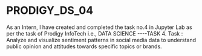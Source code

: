# PRODIGY_DS_04
As an Intern, I have created and completed the task no.4 in Jupyter Lab as per the task of Prodigy InfoTech i.e., DATA SCIENCE ----TASK 4.  Task : Analyze and visualize sentiment patterns in social media data to understand public opinion and attitudes towards specific topics or brands.
